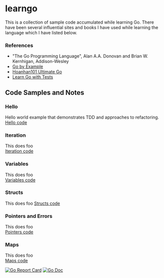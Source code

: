 # learngo
This is a collection of sample code accumulated while learning Go. There
have been several influential sites and books I have used while learning the
language which I have listed below.

### References
* "The Go Programming Language", Alan A.A. Donovan and Brian W. Kernhigan, Addison-Wesley
* [Go by Example](https://gobyexample.com/)
* [Hoanhan101 Ultimate Go](https://github.com/hoanhan101/ultimate-go)
* [Learn Go with Tests](https://github.com/quii/learn-go-with-tests)

## Code Samples and Notes
### Hello
Hello world example that demonstrates TDD and approaches to refactoring.<br>
[Hello code](https://github.com/rigikulm/learngo/tree/master/hello)

### Iteration
This does foo<br>
[Iteration code](https://github.com/rigikulm/learngo/tree/master/iteration)

### Variables
This does foo<br>
[Variables code](https://github.com/rigikulm/learngo/tree/master/variables)

### Structs
This does foo
[Structs code](https://github.com/rigikulm/learngo/tree/master/structs)

### Pointers and Errors
This does foo<br>
[Pointers code](https://github.com/rigikulm/learngo/tree/master/pointers)

### Maps
This does foo<br>
[Maps code](https://github.com/rigikulm/learngo/tree/master/maps)


[![Go Report Card](https://goreportcard.com/badge/github.com/rigikulm/learngo)](https://goreportcard.com/report/github.com/rigikulm/learngo)
[![Go Doc](https://img.shields.io/badge/godoc-reference-blue.svg)](http://godoc.org/github.com/rigikulm/learngo)
